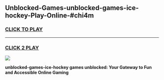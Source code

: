 
## Unblocked-Games-unblocked-games-ice-hockey-Play-Online-#chi4m
<h3>
<a href="https://premium.freeplayer.one?title=unblocked-games-ice-hockey&ref=27F">CLICK TO PLAY</a></h3>
<hr>

<h3>
<a href="https://premium.freeplayer.one?title=unblocked-games-ice-hockey&ref=27F">CLICK 2 PLAY</a>
  
</h3>

<a href="https://premium.freeplayer.one?title=unblocked-games-ice-hockey&ref=27F"><img src="https://clearcache.store/games.png"></a>


**unblocked-games-ice-hockey games unblocked: Your Gateway to Fun and Accessible Online Gaming**
